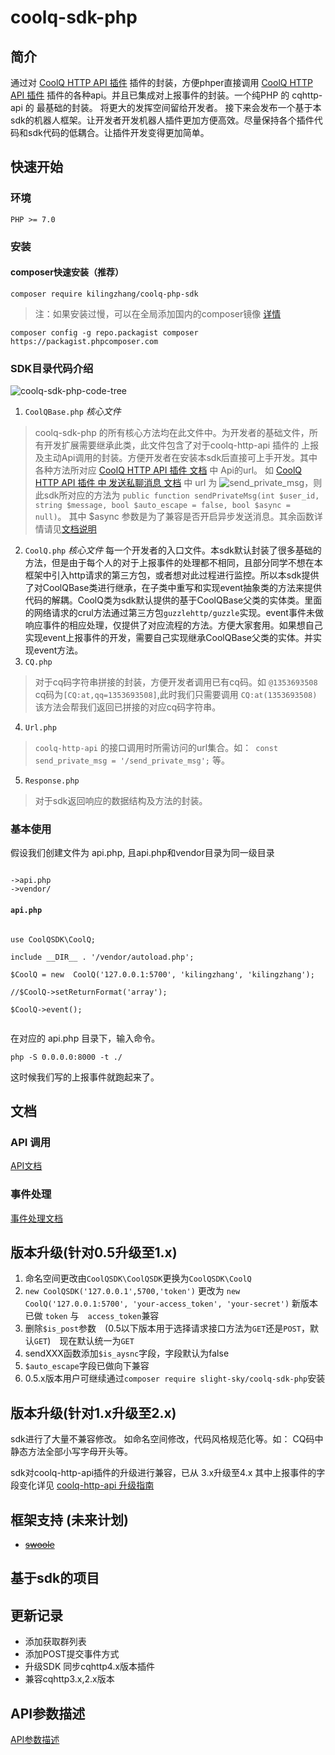 # coolq-sdk-php
## 简介
通过对 [CoolQ HTTP API 插件](https://cqhttp.cc/docs/) 插件的封装，方便phper直接调用 [CoolQ HTTP API 插件](https://cqhttp.cc/docs/) 插件的各种api。并且已集成对上报事件的封装。一个纯PHP 的 cqhttp-api 的 最基础的封装。 将更大的发挥空间留给开发者。 接下来会发布一个基于本sdk的机器人框架。让开发者开发机器人插件更加方便高效。尽量保持各个插件代码和sdk代码的低耦合。让插件开发变得更加简单。

## 快速开始
### 环境
```
PHP >= 7.0
```

### 安装
#### composer快速安装（推荐）     
```
composer require kilingzhang/coolq-php-sdk
```
> 注：如果安装过慢，可以在全局添加国内的composer镜像  [详情](https://pkg.phpcomposer.com/#how-to-use-packagist-mirror)
```
composer config -g repo.packagist composer https://packagist.phpcomposer.com
```

### SDK目录代码介绍

![coolq-sdk-php-code-tree](http://markdown-1252847423.file.myqcloud.com/cool-sdk-php-code-tree.png)

1. `CoolQBase.php` *核心文件*
> coolq-sdk-php 的所有核心方法均在此文件中。为开发者的基础文件，所有开发扩展需要继承此类，此文件包含了对于coolq-http-api 插件的 上报及主动Api调用的封装。方便开发者在安装本sdk后直接可上手开发。其中各种方法所对应 [CoolQ HTTP API 插件 文档](https://cqhttp.cc/docs/4.0/#/API) 中 Api的url。 如  [CoolQ HTTP API 插件 中 发送私聊消息 文档](https://cqhttp.cc/docs/4.0/#/API) 中 url 为 ![send_private_msg](http://markdown-1252847423.file.myqcloud.com/%5DL8RI%28OHL1~UWLAQ%60YPH8PS.png)，则此sdk所对应的方法为 `public function sendPrivateMsg(int $user_id, string $message, bool $auto_escape = false, bool $async = null)`。 其中 $async  参数是为了兼容是否开启异步发送消息。其余函数详情请见[文档说明]()

2. `CoolQ.php` *核心文件*
每一个开发者的入口文件。本sdk默认封装了很多基础的方法，但是由于每个人的对于上报事件的处理都不相同，且部分同学不想在本框架中引入http请求的第三方包，或者想对此过程进行监控。所以本sdk提供了对CoolQBase类进行继承，在子类中重写和实现event抽象类的方法来提供代码的解耦。CoolQ类为sdk默认提供的基于CoolQBase父类的实体类。里面的网络请求的crul方法通过第三方包`guzzlehttp/guzzle`实现。event事件未做响应事件的相应处理，仅提供了对应流程的方法。方便大家套用。如果想自己实现event上报事件的开发，需要自己实现继承CoolQBase父类的实体。并实现event方法。
3. `CQ.php` 
> 对于cq码字符串拼接的封装，方便开发者调用已有cq码。如 `@1353693508` cq码为`[CQ:at,qq=1353693508]`,此时我们只需要调用 `CQ:at(1353693508)` 该方法会帮我们返回已拼接的对应cq码字符串。
4. `Url.php`
> `coolq-http-api` 的接口调用时所需访问的url集合。如：` const send_private_msg = '/send_private_msg';` 等。
5. `Response.php`
> 对于sdk返回响应的数据结构及方法的封装。




### 基本使用

假设我们创建文件为 api.php, 且api.php和vendor目录为同一级目录
```

->api.php
->vendor/

```

#### ```api.php```

```

use CoolQSDK\CoolQ;

include __DIR__ . '/vendor/autoload.php';

$CoolQ = new  CoolQ('127.0.0.1:5700', 'kilingzhang', 'kilingzhang');

//$CoolQ->setReturnFormat('array');

$CoolQ->event();


```

在对应的 api.php 目录下，输入命令。

```
php -S 0.0.0.0:8000 -t ./
```

这时候我们写的上报事件就跑起来了。





## 文档

### API 调用
[API文档]()

### 事件处理
[事件处理文档]()


## 版本升级(针对0.5升级至1.x)
1. 命名空间更改由```CoolQSDK\CoolQSDK```更换为```CoolQSDK\CoolQ```
2. ```new CoolQSDK('127.0.0.1',5700,'token')```  更改为  ```new CoolQ('127.0.0.1:5700', 'your-access_token', 'your-secret')``` 新版本已做 ```token``` 与　```access_token```兼容
3. 删除``` $is_post ```参数　(0.5以下版本用于选择请求接口方法为```GET```还是```POST```，默认```GET```)　现在默认统一为```GET```
4. sendXXX函数添加```$is_aysnc```字段，字段默认为false
5. ```$auto_escape```字段已做向下兼容
6. 0.5.x版本用户可继续通过```composer require slight-sky/coolq-sdk-php```安装


## 版本升级(针对1.x升级至2.x)
sdk进行了大量不兼容修改。 如命名空间修改，代码风格规范化等。如： CQ码中 静态方法全部小写字母开头等。

sdk对coolq-http-api插件的升级进行兼容，已从 3.x升级至4.x 其中上报事件的字段变化详见 [coolq-http-api 升级指南](https://cqhttp.cc/docs/4.0/#/UpgradeGuide)
## 框架支持 (未来计划)

- ~~[swoole](https://github.com/kilingzhang/coolq-swoole-sdk)~~


## 基于sdk的项目


## 更新记录

- 添加获取群列表
- 添加POST提交事件方式
- 升级SDK 同步cqhttp4.x版本插件
- 兼容cqhttp3.x,2.x版本

## API参数描述 
[API参数描述](https://cqhttp.cc/docs/)
